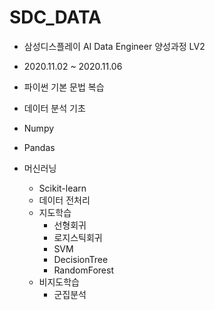 # SDC_DATA


* 삼성디스플레이 AI Data Engineer 양성과정 LV2


* 2020.11.02 ~ 2020.11.06
* 파이썬 기본 문법 복습 
* 데이터 분석 기초
* Numpy
* Pandas
* 머신러닝
  * Scikit-learn
  * 데이터 전처리
  * 지도학습
    * 선형회귀
    * 로지스틱회귀
    * SVM
    * DecisionTree
    * RandomForest
  * 비지도학습
    * 군집분석
